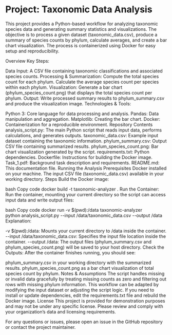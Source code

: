 # Project: Taxonomic Data Analysis

This project provides a Python-based workflow for analyzing taxonomic species data and generating summary statistics and visualizations. The objective is to process a given dataset (taxonomic_data.csv), produce a summary of species counts by phylum, calculate averages, and create a bar chart visualization. The process is containerized using Docker for easy setup and reproducibility.

Overview 
Key Steps:

Data Input: A CSV file containing taxonomic classifications and associated species counts.
Processing & Summarization:
Compute the total species count for each phylum. 
Calculate the average species count per species within each phylum.
Visualization: Generate a bar chart (phylum_species_count.png) that displays the total species count per phylum.
Output: Write processed summary results to phylum_summary.csv and produce the visualization image.
Technologies & Tools:

Python 3: Core language for data processing and analysis.
Pandas: Data manipulation and aggregation.
Matplotlib: Creating the bar chart.
Docker: Containerization for a reproducible environment.
Repository Contents
analysis_script.py: The main Python script that reads input data, performs calculations, and generates outputs.
taxonomic_data.csv: Example input dataset containing the taxonomic information.
phylum_summary.csv: Output CSV file containing summarized results.
phylum_species_count.png: Bar chart visualization generated by the script.
requirements.txt: Python dependencies.
Dockerfile: Instructions for building the Docker image.
Task_1.pdf: Background task description and requirements.
README.md: This documentation file.
Running the Analysis
Prerequisites
Docker installed on your machine.
The input CSV file (taxonomic_data.csv) available in your working directory.
Steps
Build the Docker image:

bash
Copy code
docker build -t taxonomic-analyzer .
Run the Container: Run the container, mounting your current directory so the script can access input data and write output files:

bash
Copy code
docker run -v $(pwd):/data taxonomic-analyzer \
python analysis_script.py --input /data/taxonomic_data.csv --output /data
Explanation:

-v $(pwd):/data: Mounts your current directory to /data inside the container.
--input /data/taxonomic_data.csv: Specifies the input file location inside the container.
--output /data: The output files (phylum_summary.csv and phylum_species_count.png) will be saved to your host directory.
Check the Outputs: After the container finishes running, you should see:

phylum_summary.csv in your working directory with the summarized results.
phylum_species_count.png as a bar chart visualization of total species count by phylum.
Notes & Assumptions
The script handles missing or invalid data gracefully by treating missing counts as zero and filtering out rows with missing phylum information.
This workflow can be adapted by modifying the input dataset or adjusting the script logic.
If you need to install or update dependencies, edit the requirements.txt file and rebuild the Docker image.
License
This project is provided for demonstration purposes and may not be under any specific license. Please review and comply with your organization’s data and licensing requirements.

For any questions or issues, please open an issue in the GitHub repository or contact the project maintainer.
